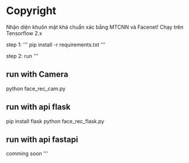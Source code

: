 # Copyright
Nhận diện khuôn mặt khá chuẩn xác bằng MTCNN và Facenet!
Chạy trên Tensorflow 2.x

step 1:
'''
pip install -r requirements.txt
'''

step 2: run
'''
## run with Camera
python face_rec_cam.py 
## run with api flask
pip install flask
python face_rec_flask.py 
## run with api fastapi
comming soon
'''